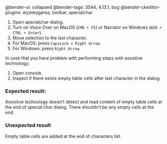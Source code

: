 @bender-ui: collapsed
@bender-tags: 3544, 4.13.1, bug
@bender-ckeditor-plugins: wysiwygarea, toolbar, specialchar

1. Open specialchar dialog.
2. Turn on Voice Over on MacOS (`CMD + F5`) or Narrator on Windows (`WIN + CTRL + Enter`).
3. Move selection to the last character.
4. For MacOS: press `CapsLock + Right Arrow`.
5. For Windows: press `Right Arrow`.

In case that you have problem with performing steps with assistive technology:
1. Open console.
2. Inspect if there exists empty table cells after last character in the dialog.

### Expected result:
Assisitve technology doesn't detect and read content of empty table cells at the end of special char dialog.
There shouldn't be any empty cells at the end.

### Unexpected result
Empty table cells are added at the end of characters list.
